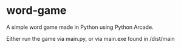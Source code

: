 # word-game

A simple word game made in Python using Python Arcade.

Either run the game via main.py, or via main.exe found in /dist/main
